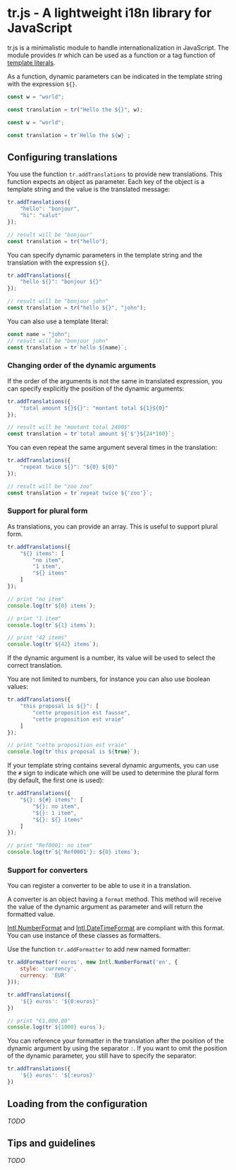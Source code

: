 # tr.js - A lightweight i18n library for JavaScript

tr.js is a minimalistic module to handle internationalization in JavaScript.
The module provides *tr* which can be used as a function or a tag function
of [template literals](https://developer.mozilla.org/en-US/docs/Web/JavaScript/Reference/Template_literals).

As a function, dynamic parameters can be indicated in the template string with 
the expression ```${}```.

```javascript
const w = "world";

const translation = tr("Hello the ${}", w);
```

```javascript
const w = "world";

const translation = tr`Hello the ${w}`;
```

## Configuring translations

You use the function ```tr.addTranslations``` to provide new translations. This
function expects an object as parameter. Each key of the object is a template string
and the value is the translated message:

```javascript
tr.addTranslations({
    "hello": "bonjour",
    "hi": "salut"
});

// result will be "bonjour"
const translation = tr("hello");
```

You can specify dynamic parameters in the template string and the translation with 
the expression ```${}```.

```javascript
tr.addTranslations({
    "hello ${}": "bonjour ${}"
});

// result will be "bonjour john"
const translation = tr("hello ${}", "john");
```

You can also use a template literal:

```javascript
const name = "john";
// result will be "bonjour john"
const translation = tr`hello ${name}`;
```

### Changing order of the dynamic arguments

If the order of the arguments is not the same in translated expression,
you can specify explicitly the position of the dynamic arguments:

```javascript
tr.addTranslations({
    "total amount ${}${}": "montant total ${1}${0}"
});

// result will be "montant total 2400$"
const translation = tr`total amount ${'$'}${24*100}`;
```

You can even repeat the same argument several times in the translation:


```javascript
tr.addTranslations({
    "repeat twice ${}": "${0} ${0}"
});

// result will be "zoo zoo"
const translation = tr`repeat twice ${'zoo'}`;
```

### Support for plural form

As translations, you can provide an array. This is useful to support plural
form.

```javascript
tr.addTranslations({
    "${} items": [
        "no item",
        "1 item",
        "${} items"
    ]
});

// print "no item"
console.log(tr`${0} items`);

// print "1 item"
console.log(tr`${1} items`);

// print "42 items"
console.log(tr`${42} items`);
```
If the dynamic argument is a number, its value will be used to select the
correct translation.

You are not limited to numbers, for instance you can also use boolean values:

```javascript
tr.addTranslations({
    "this proposal is ${}": [
        "cette proposition est fausse",
        "cette proposition est vraie"
    ]
});

// print "cette proposition est vraie"
console.log(tr`this proposal is ${true}`);
```

If your template string contains several dynamic arguments, you can use
the ```#``` sign to indicate which one will be used to determine the plural
form (by default, the first one is used):

```javascript
tr.addTranslations({
    "${}: ${#} items": [
        "${}: no item",
        "${}: 1 item",
        "${}: ${} items"
    ]
});

// print "Ref0001: no item"
console.log(tr`${'Ref0001'}: ${0} items`);
```

### Support for converters

You can register a converter to be able to use it in a translation.

A converter is an object having a ```format``` method. This method
will receive the value of the dynamic argument as parameter and will return
the formatted value.

[Intl.NumberFormat](https://developer.mozilla.org/en-US/docs/Web/JavaScript/Reference/Global_Objects/Intl/NumberFormat) 
and [Intl.DateTimeFormat](https://developer.mozilla.org/en-US/docs/Web/JavaScript/Reference/Global_Objects/Intl/DateTimeFormat/DateTimeFormat) are compliant with
this format. You can use instance of these classes as formatters.

Use the function ```tr.addFormatter``` to add new named formatter:

```javascript
tr.addFormatter('euros', new Intl.NumberFormat('en', {
    style: 'currency', 
    currency: 'EUR' 
}));

tr.addTranslations({
    '${} euros': '${0:euros}'
})

// print "€1,000.00"
console.log(tr`${1000} euros`);
```

You can reference your formatter in the translation after the position of the 
dynamic argument by using the separator ```:```. If you want to omit the 
position of the dynamic parameter, you still have to specify the separator:

```javascript
tr.addTranslations({
    '${} euros': '${:euros}'
})
```

## Loading from the configuration

*TODO*

## Tips and guidelines

*TODO*
